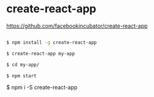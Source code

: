 # create-react-app   


https://github.com/facebookincubator/create-react-app




```sh

$ npm install -g create-react-app

$ create-react-app my-app

$ cd my-app/

$ npm start

``` 


$ npm i -S create-react-app





